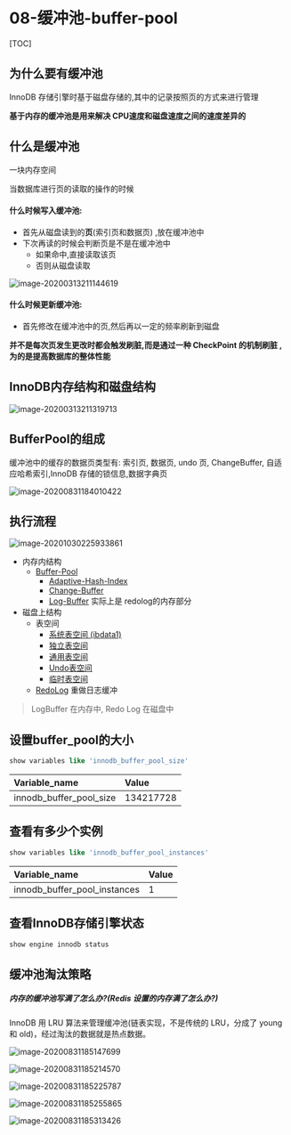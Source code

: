 # 08-缓冲池-buffer-pool

[TOC]

## 为什么要有缓冲池

InnoDB 存储引擎时基于磁盘存储的,其中的记录按照页的方式来进行管理

**基于内存的缓冲池是用来解决 CPU速度和磁盘速度之间的速度差异的** 

## 什么是缓冲池

一块内存空间

当数据库进行页的读取的操作的时候

#### 什么时候写入缓冲池:

- 首先从磁盘读到的**页**(索引页和数据页)   ,放在缓冲池中
- 下次再读的时候会判断页是不是在缓冲池中
  - 如果命中,直接读取该页
  - 否则从磁盘读取

![image-20200313211144619](../../../assets/image-20200313211144619.png)

#### 什么时候更新缓冲池:

- 首先修改在缓冲池中的页,然后再以一定的频率刷新到磁盘

**并不是每次页发生更改时都会触发刷脏,而是通过一种 CheckPoint 的机制刷脏 ,为的是提高数据库的整体性能**

## InnoDB内存结构和磁盘结构

![image-20200313211319713](../../../assets/image-20200313211319713-7629580.png)

## BufferPool的组成

缓冲池中的缓存的数据页类型有: 索引页, 数据页, undo 页, ChangeBuffer, 自适应哈希索引,InnoDB 存储的锁信息,数据字典页

![image-20200831184010422](../../../assets/image-20200831184010422.png)

## 执行流程

![image-20201030225933861](../../../assets/image-20201030225933861.png)

- 内存内结构
  - [Buffer-Pool ](08-缓冲池-buffer-pool.md) 
    - [Adaptive-Hash-Index](../07-存储引擎/010-InnoDB/04-自适应哈希.md) 
    - [Change-Buffer](11-写缓冲-ChangeBuffer.md) 
    -  [Log-Buffer](12-Redolog-LogBuffer.md)  实际上是 redolog的内存部分
- 磁盘上结构
  - 表空间 
    - [系统表空间 (ibdata1) ](../06-磁盘结构/020-系统表空间.md) 
    - [独立表空间 ](../06-磁盘结构/030-独占表空间.md) 
    -  [通用表空间](../06-磁盘结构/040-通用表空间.md) 
    -  [Undo表空间](../06-磁盘结构/060-UndoLog.md) 
    -  [临时表空间](../06-磁盘结构/050-临时表空间.md) 
  -  [RedoLog](12-Redolog-LogBuffer.md) 重做日志缓冲

> LogBuffer 在内存中, Redo Log 在磁盘中

## 设置buffer_pool的大小

```sql
show variables like 'innodb_buffer_pool_size'
```

| Variable\_name             | Value     |
| :------------------------- | :-------- |
| innodb\_buffer\_pool\_size | 134217728 |

## 查看有多少个实例

```sql
show variables like 'innodb_buffer_pool_instances'
```

| Variable\_name                  | Value |
| :------------------------------ | :---- |
| innodb\_buffer\_pool\_instances | 1     |

## 查看InnoDB存储引擎状态

```sql
show engine innodb status
```

## 缓冲池淘汰策略

##### 内存的缓冲池写满了怎么办?(Redis 设置的内存满了怎么办?)

InnoDB 用 LRU 算法来管理缓冲池(链表实现，不是传统的 LRU，分成了 young 和 old)，经过淘汰的数据就是热点数据。

![image-20200831185147699](../../../assets/image-20200831185147699.png)

![image-20200831185214570](../../../assets/image-20200831185214570.png)

![image-20200831185225787](../../../assets/image-20200831185225787.png)

![image-20200831185255865](../../../assets/image-20200831185255865.png)

![image-20200831185313426](../../../assets/image-20200831185313426.png)